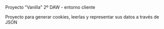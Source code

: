 Proyecto "Vanilla" 2º DAW - entorno cliente

Proyecto para generar cookies, leerlas y representar sus datos a través de JSON